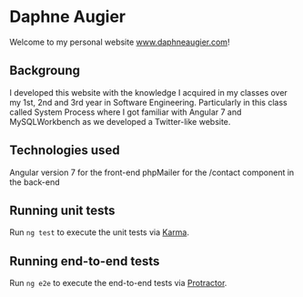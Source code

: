# Daphne Augier
 
 Welcome to my personal website www.daphneaugier.com!

## Backgroung 

I developed this website with the knowledge I acquired in my classes over my 1st, 2nd and 3rd year in Software Engineering. Particularly in this class called System Process where I got familiar with Angular 7 and MySQLWorkbench as we developed a Twitter-like website. 

## Technologies used

Angular version 7 for the front-end
phpMailer for the /contact component in the back-end

## Running unit tests

Run `ng test` to execute the unit tests via [Karma](https://karma-runner.github.io).

## Running end-to-end tests

Run `ng e2e` to execute the end-to-end tests via [Protractor](http://www.protractortest.org/).
